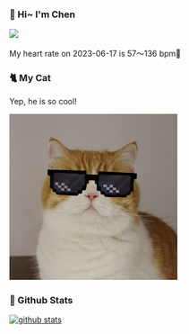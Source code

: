 ### 👋 Hi~ I'm Chen 

![](https://komarev.com/ghpvc/?username=z1cheng&style=flat)

My heart rate on 2023-06-17 is 57～136 bpm💖

### 🐈 My Cat
Yep, he is so cool!

<img src="/images/mycat.jpg" width="300px" />

### 🧐 Github Stats
[![github stats](https://github-readme-stats.vercel.app/api?username=z1cheng&show_icons=true&theme=default)](https://github.com/anuraghazra/github-readme-stats)

